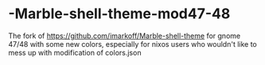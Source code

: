 # -Marble-shell-theme-mod47-48
The fork of https://github.com/imarkoff/Marble-shell-theme for gnome 47/48 with some new colors, especially for nixos users who wouldn't like to mess up with modification of colors.json
